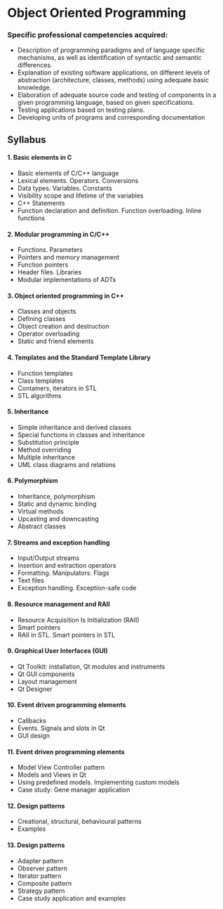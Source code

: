 # Object Oriented Programming

### Specific professional competencies acquired:
- Description of programming paradigms and of language specific mechanisms, as well
as identification of syntactic and semantic differences.
- Explanation of existing software applications, on different levels of abstraction
(architecture, classes, methods) using adequate basic knowledge.
- Elaboration of adequate source code and testing of components in a given programming
language, based on given specifications.
- Testing applications based on testing plans.
- Developing units of programs and corresponding documentation

## Syllabus
#### 1. Basic elements in C
- Basic elements of C/C++ language
- Lexical elements. Operators. Conversions
- Data types. Variables. Constants
- Visibility scope and lifetime of the variables
- C++ Statements
- Function declaration and definition. Function
overloading. Inline functions

#### 2. Modular programming in C/C++
- Functions. Parameters
- Pointers and memory management
- Function pointers
- Header files. Libraries
- Modular implementations of ADTs

#### 3. Object oriented programming in C++
- Classes and objects
- Defining classes
- Object creation and destruction
- Operator overloading
- Static and friend elements

#### 4. Templates and the Standard Template Library
- Function templates
- Class templates
- Containers, iterators in STL
- STL algorithms

#### 5. Inheritance
- Simple inheritance and derived classes
- Special functions in classes and inheritance
- Substitution principle
- Method overriding
- Multiple inheritance
- UML class diagrams and relations

#### 6. Polymorphism
- Inheritance, polymorphism
- Static and dynamic binding
- Virtual methods
- Upcasting and downcasting
- Abstract classes

#### 7. Streams and exception handling
- Input/Output streams
- Insertion and extraction operators
- Formatting. Manipulators. Flags
- Text files
- Exception handling. Exception-safe code

#### 8. Resource management and RAII
- Resource Acquisition Is Initialization (RAII)
- Smart pointers
- RAII in STL. Smart pointers in STL

#### 9. Graphical User Interfaces (GUI)
- Qt Toolkit: installation, Qt modules and instruments
- Qt GUI components
- Layout management
- Qt Designer

#### 10. Event driven programming elements
- Callbacks
- Events. Signals and slots in Qt
- GUI design

#### 11. Event driven programming elements
- Model View Controller pattern
- Models and Views in Qt
- Using predefined models. Implementing custom models
- Case study: Gene manager application

#### 12. Design patterns
- Creational, structural, behavioural patterns
- Examples

#### 13. Design patterns
- Adapter pattern
- Observer pattern
- Iterator pattern
- Composite pattern
- Strategy pattern
- Case study application and examples

